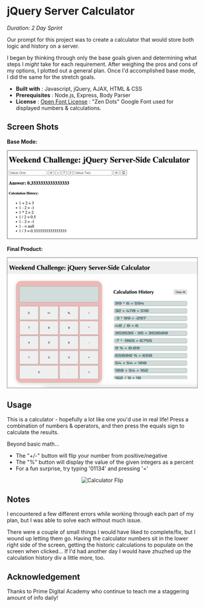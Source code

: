 # jQuery Server Calculator

*Duration: 2 Day Sprint*

Our prompt for this project was to create a calculator that would store both logic and history on a server.  

I began by thinking through only the base goals given and determining what steps I *might* take for each requirement. After weighing the pros and cons of my options, I plotted out a general plan. Once I'd accomplished base mode, I did the same for the stretch goals. 


- **Built with** : Javascript, jQuery, AJAX, HTML & CSS
- **Prerequisites** : Node.js, Express, Body Parser
- **License** : [Open Font License](https://scripts.sil.org/cms/scripts/page.php?site_id=nrsi&id=OFL) : "Zen Dots" Google Font used for displayed numbers & calculations.


## Screen Shots

**Base Mode:**
<p align="center">
<img src="images/base-mode-screenshot.png" alt="Base Mode Calculator" width="800">
</p>

**Final Product:**
<p align="center">
<img src="images/final-screenshot.png" alt="Final Calculator" width="800">
</p>


## Usage

This is a calculator - hopefully a lot like one you'd use in real life! Press a combination of numbers & operators, and then press the equals sign to calculate the results. 

Beyond basic math...
- The "+/-" button will flip your number from positive/negative
- The "%" button will display the value of the given integers as a percent
- For a fun surprise, try typing '01134' and pressing '='
<p align="center">
<img src="https://user-images.githubusercontent.com/110571190/221387638-126611a7-3776-4589-b8b1-d16416e257bb.gif" alt="Calculator Flip" width="800">
</p>

## Notes

I encountered a few different errors while working through each part of my plan, but I was able to solve each without much issue. 

There were a couple of small things I would have liked to complete/fix, but I wound up letting them go. Having the calculator numbers sit in the lower right side of the screen, getting the historic calculations to populate on the screen when clicked... If I'd had another day I would have zhuzhed up the calculation history div a little more, too. 

## Acknowledgement
Thanks to Prime Digital Academy who continue to teach me a staggering amount of info daily!
